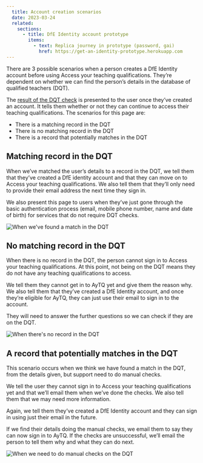```yaml
---
  title: Account creation scenarios
  date: 2023-03-24
  related:
    sections:
      - title: DfE Identity account prototype
        items:
          - text: Replica journey in prototype (password, gai)
            href: https://get-an-identity-prototype.herokuapp.com
---
```


There are 3 possible scenarios when a person creates a DfE Identity account before using Access your teaching qualifications. They’re dependent on whether we can find the person’s details in the database of qualified teachers (DQT).

The [result of the DQT check](/get-an-identity/dqt-lookups) is presented to the user once they’ve created an account. It tells them whether or not they can continue to access their teaching qualifications. The scenarios for this page are:

- There is a matching record in the DQT
- There is no matching record in the DQT
- There is a record that potentially matches in the DQT



## Matching record in the DQT

When we’ve matched the user’s details to a record in the DQT, we tell them that they’ve created a DfE identity account and that they can move on to Access your teaching qualifications. We also tell them that they’ll only need to provide their email address the next time they sign in.

We also present this page to users when they’ve just gone through the basic authentication process (email, mobile phone number, name and date of birth) for services that do not require DQT checks.

![When we've found a match in the DQT](dqt-matched.png "When we've found a match in the DQT")


## No matching record in the DQT

When there is no record in the DQT, the person cannot sign in to Access your teaching qualifications. At this point, not being on the DQT means they do not have any teaching qualifications to access.

We tell them they cannot get in to AyTQ yet and give them the reason why. We also tell them that they’ve created a DfE Identity account, and once they’re eligible for AyTQ, they can just use their email to sign in to the account.

They will need to answer the further questions so we can check if they are on the DQT.

![When there's no record in the DQT](no-dqt.png "When there's no record in the DQT")

## A record that potentially matches in the DQT

This scenario occurs when we think we have found a match in the DQT, from the details given, but support need to do manual checks.

We tell the user they cannot sign in to Access your teaching qualifications yet and that we’ll email them when we’ve done the checks. We also tell them that we may need more information.


Again, we tell them they’ve created a DfE Identity account and they can sign in using just their email in the future.

If we find their details doing the manual checks, we email them to say they can now sign in to AyTQ. If the checks are unsuccessful, we’ll email the person to tell them why and what they can do next.

![When we need to do manual checks on the DQT](dqt-pending.png "When we need to do manual checks on the DQT")
